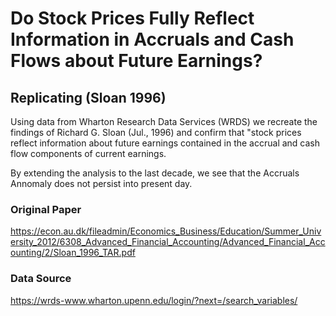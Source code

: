 # Do Stock Prices Fully Reflect Information in Accruals and Cash Flows about Future Earnings?
## Replicating (Sloan 1996)

Using data from Wharton Research Data Services (WRDS) we recreate the findings of Richard G. Sloan (Jul., 1996) and confirm that "stock prices reflect information about future earnings contained in the accrual and cash flow components of current earnings.

By extending the analysis to the last decade, we see that the Accruals Annomaly does not persist into present day.

### Original Paper
https://econ.au.dk/fileadmin/Economics_Business/Education/Summer_University_2012/6308_Advanced_Financial_Accounting/Advanced_Financial_Accounting/2/Sloan_1996_TAR.pdf

### Data Source
https://wrds-www.wharton.upenn.edu/login/?next=/search_variables/


